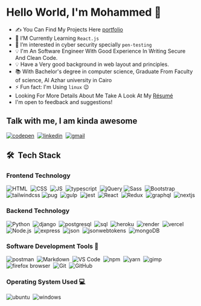 # Hello World, I'm Mohammed  👋

- ✍️ You Can Find My Projects Here [portfolio]
- 🌱 I’M Currently Learning `React.js`
- 👀 I’m interested in cyber security specially `pen-testing`
- 💡 I'm An Software Engineer With Good Experience In Writing Secure And Clean Code.
- 💡 Have a Very good background in web layout and principles.
- 📚 With Bachelor's degree in computer science, Graduate From Faculty of science, Al Azhar university in Cairo
- ⚡ Fun fact: I'm Using `linux` 😉
- Looking For More Details About Me Take A Look At My [Résumé](https://drive.google.com/file/d/1p6dy_uU1lv6ymVqFgHs03m8aDopRvDHQ/view?usp=sharing)
- I'm open to feedback and suggestions!

## Talk with me, I am kinda awesome

[![codepen](https://img.shields.io/badge/-Codepen-05122A?style=flat&logo=codepen)][codepen]&nbsp;
[![linkedin](https://img.shields.io/badge/-Linkedin-05122A?style=flat&logo=linkedin)][linkedin]&nbsp;
[![gmail](https://img.shields.io/badge/-Gmail-05122A?style=flat&logo=gmail)][gmail]

[linkedin]: https://linkedin.com/in/mohammed-taysser
[portfolio]: https://mohammed-taysser.github.io/portfolio/
[telegram]: t.me/mohammedTaysser
[codepen]: https://codepen.io/mohmmedtaysser/
[gmail]: mohamedtaysser983@gmail.com

## 🛠 &nbsp;Tech Stack

### Frontend Technology

![HTML](https://img.shields.io/badge/-HTML-05122A?style=flat&logo=HTML5)&nbsp;
![CSS](https://img.shields.io/badge/-CSS-05122A?style=flat&logo=CSS3)&nbsp;
![JS](https://img.shields.io/badge/-JavaScript-05122A?style=flat&logo=javascript)&nbsp;
![typescript](https://img.shields.io/badge/-typescript-05122A?style=flat&logo=typescript)&nbsp;
![jQuery](https://img.shields.io/badge/-jQuery-05122A?style=flat&logo=jQuery)
![Sass](https://img.shields.io/badge/-Sass-05122A?style=flat&logo=Sass)&nbsp;
![Bootstrap](https://img.shields.io/badge/-Bootstrap-05122A?style=flat&logo=bootstrap&logoColor=63D7)
![tailwindcss](https://img.shields.io/badge/-tailwindcss-05122A?style=flat&logo=tailwindcss)
![pug](https://img.shields.io/badge/-Pug%20Js-05122A?style=flat&logo=pug)&nbsp;
![gulp](https://img.shields.io/badge/-Gulp-05122A?style=flat&logo=GULP)&nbsp;
![jest](https://img.shields.io/badge/-Jest-05122A?style=flat&logo=JEST)&nbsp;
![React](https://img.shields.io/badge/-React%20Js-05122A?style=flat&logo=react)&nbsp;
![Redux](https://img.shields.io/badge/-Redux-05122A?style=flat&logo=Redux)&nbsp;
![graphql](https://img.shields.io/badge/-graphql-05122A?style=flat&logo=graphql)&nbsp;
![nextjs](https://img.shields.io/badge/-nextjs-05122A?style=flat&logo=next.js)&nbsp;

### Backend Technology

![Python](https://img.shields.io/badge/-Python-05122A?style=flat&logo=python)&nbsp;
![django](https://img.shields.io/badge/-Django-05122A?style=flat&logo=Django)&nbsp;
![postgresql](https://img.shields.io/badge/-Postgresql-05122A?style=flat&logo=postgresql)&nbsp;
![sql](https://img.shields.io/badge/-MySql-05122A?style=flat&logo=mysql)&nbsp;
![heroku](https://img.shields.io/badge/-Heroku-05122A?style=flat&logo=heroku)&nbsp;
![render](https://img.shields.io/badge/-render-05122A?style=flat&logo=render)&nbsp;
![vercel](https://img.shields.io/badge/-vercel-05122A?style=flat&logo=vercel)&nbsp;
![Node.js](https://img.shields.io/badge/-Node.js-05122A?style=flat&logo=node.js)&nbsp;
![express](https://img.shields.io/badge/-Express-05122A?style=flat&logo=express)&nbsp;
![json](https://img.shields.io/badge/-Json-05122A?style=flat&logo=json)&nbsp;
![jsonwebtokens](https://img.shields.io/badge/-Jsonwebtokens-05122A?style=flat&logo=jsonwebtokens)&nbsp;
![mongoDB](https://img.shields.io/badge/-MongoDB-05122A?style=flat&logo=mongoDB)&nbsp;

### Software Development Tools 🧰

![postman](https://img.shields.io/badge/-Postman-05122A?style=flat&logo=postman)&nbsp;
![Markdown](https://img.shields.io/badge/-Markdown-05122A?style=flat&logo=Markdown)&nbsp;
![VS Code](https://img.shields.io/badge/-Vscode-05122A?style=flat&logo=visual-studio-code)&nbsp;
![npm](https://img.shields.io/badge/-Npm-05122A?style=flat&logo=npm)&nbsp;
![yarn](https://img.shields.io/badge/-Yarn-05122A?style=flat&logo=yarn)&nbsp;
![gimp](https://img.shields.io/badge/-Gimp-05122A?style=flat&logo=gimp)&nbsp;
![firefox browser](https://img.shields.io/badge/-Firefox-05122A?style=flat&logo=firefoxbrowser)&nbsp;
![Git](https://img.shields.io/badge/-Git-05122A?style=flat&logo=git)&nbsp;
![GitHub](https://img.shields.io/badge/-GitHub-05122A?style=flat&logo=github)&nbsp;

### Operating System Used 💻

![ubuntu](https://img.shields.io/badge/-Ubuntu-05122A?style=flat&logo=ubuntu)&nbsp;
![windows](https://img.shields.io/badge/-windows-05122A?style=flat&logo=windows)
